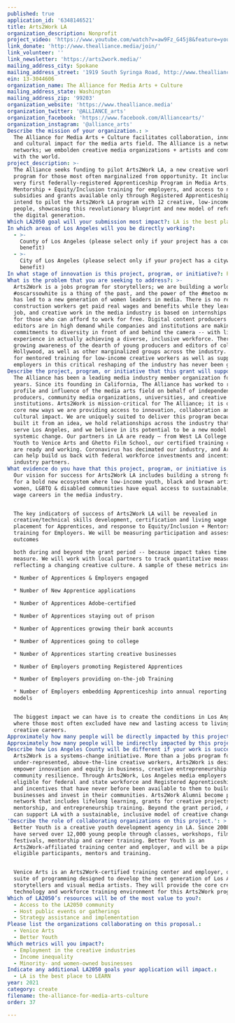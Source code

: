 ```yaml
---
published: true
application_id: '6348146521'
title: Arts2Work LA
organization_description: Nonprofit
project_video: 'https://www.youtube.com/watch?v=aw9Fz_G45j8&feature=youtu.be'
link_donate: 'http://www.thealliance.media/join/'
link_volunteer: ''
link_newsletter: 'https://arts2work.media/'
mailing_address_city: Spokane
mailing_address_street: '1919 South Syringa Road, http://www.thealliance.media/'
ein: 13-3044606
organization_name: The Alliance for Media Arts + Culture
mailing_address_state: Washington
mailing_address_zip: '99203'
organization_website: 'https://www.thealliance.media'
organization_twitter: '@ALLIANCE_arts'
organization_facebook: 'https://www.facebook.com/Alliancearts/'
organization_instagram: '@alliance_arts'
Describe the mission of your organization.: >
  The Alliance for Media Arts + Culture facilitates collaboration, innovation
  and cultural impact for the media arts field. The Alliance is a network of
  networks; we embolden creative media organizations + artists and connect them
  with the world.
project_description: >-
  The Alliance seeks funding to pilot Arts2Work LA, a new creative workforce
  program for those most often marginalized from opportunity. It includes the
  very first federally-registered Apprenticeship Program in Media Arts,
  Mentorship + Equity/Inclusion training for employers, and access to new
  subsidies and grants available only through Registered Apprenticeship. We
  intend to pilot the Arts2Work LA program with 12 creative, low-income young
  people, showcasing this revolutionary blueprint and new model of reform for
  the digital generation.
Which LA2050 goal will your submission most impact?: LA is the best place to CREATE
In which areas of Los Angeles will you be directly working?:
  - >-
    County of Los Angeles (please select only if your project has a countywide
    benefit)
  - >-
    City of Los Angeles (please select only if your project has a citywide
    benefit)
In what stage of innovation is this project, program, or initiative?: Pilot project or new program (testing or implementing a new idea)
What is the problem that you are seeking to address?: >-
  Arts2Work is a jobs program for storytellers; we are building a world where
  #oscarssowhite is a thing of the past, and the power of the #metoo movement
  has led to a new generation of women leaders in media. There is no reason that
  construction workers get paid real wages and benefits while they learn on the
  job, and creative work in the media industry is based on internships designed
  for those who can afford to work for free. Digital content producers and
  editors are in high demand while companies and institutions are making new
  commitments to diversity in front of and behind the camera -- with little
  experience in actually achieving a diverse, inclusive workforce. There is
  growing awareness of the dearth of young producers and editors of color in
  Hollywood, as well as other marginalized groups across the industry. The need
  for mentored training for low-income creative workers as well as support for
  employers in this critical reshaping of the industry has never been greater. 
Describe the project, program, or initiative that this grant will support to address the problem identified.: >-
  The Alliance has been a leading media industry member organization for 40
  years. Since its founding in California, The Alliance has worked to raise the
  profile and influence of the media arts field on behalf of independent
  producers, community media organizations, universities, and creative
  institutions. Arts2Work is mission-critical for The Alliance; it is one of the
  core new ways we are providing access to innovation, collaboration and
  cultural impact. We are uniquely suited to deliver this program because we
  built it from an idea, we hold relationships across the industry that can
  serve Los Angeles, and we believe in its potential to be a new model of
  systemic change. Our partners in LA are ready – from West LA College to Better
  Youth to Venice Arts and Ghetto Film School, our certified training centers
  are ready and working. Coronavirus has decimated our industry, and Arts2Work
  can help build us back with federal workforce investments and incentives for
  industry partners.
What evidence do you have that this project, program, or initiative is or will be successful, and how will you define and measure success?: >-
  Our vision for success for Arts2Work LA includes building a strong foundation
  for a bold new ecosystem where low-income youth, black and brown artists,
  women, LGBTQ & disabled communities have equal access to sustainable, living
  wage careers in the media industry. 


  The key indicators of success of Arts2Work LA will be revealed in
  creative/technical skills development, certification and living wage job
  placement for Apprentices, and response to Equity/Inclusion + Mentorship
  training for Employers. We will be measuring participation and assessing the
  outcomes 

  both during and beyond the grant period -- because impact takes time to
  measure. We will work with local partners to track quantitative measurements
  reflecting a changing creative culture. A sample of these metrics include:
   
  * Number of Apprentices & Employers engaged 

  * Number of New Apprentice applications

  * Number of Apprentices Adobe-certified

  * Number of Apprentices staying out of prison

  * Number of Apprentices growing their bank accounts

  * Number of Apprentices going to college

  * Number of Apprentices starting creative businesses 

  * Number of Employers promoting Registered Apprentices

  * Number of Employers providing on-the-job Training

  * Number of Employers embedding Apprenticeship into annual reporting and profit
  models


  The biggest impact we can have is to create the conditions in Los Angeles
  where those most often excluded have new and lasting access to living wage
  creative careers. 
Approximately how many people will be directly impacted by this project, program, or initiative?: '525'
Approximately how many people will be indirectly impacted by this project, program, or initiative?: '3000'
Describe how Los Angeles County will be different if your work is successful.: >
  Arts2Work is a systems-change initiative. More than a jobs program for
  under-represented, above-the-line creative workers, Arts2Work is designed to
  empower innovation and equity in business, creative entrepreneurship &
  community resilience. Through Arts2Work, Los Angeles media employers are now
  eligible for federal and state workforce and Registered Apprenticeship funding
  and incentives that have never before been available to them to build their
  businesses and invest in their communities. Arts2Work Alumni become part of a
  network that includes lifelong learning, grants for creative projects,
  mentorship, and entrepreneurship training. Beyond the grant period, Arts2Work
  can support LA with a sustainable, inclusive model of creative change.
'Describe the role of collaborating organizations on this project.': >
  Better Youth is a creative youth development agency in LA. Since 2008, they
  have served over 12,000 young people through classes, workshops, film
  festivals, mentorship and career training. Better Youth is an
  Arts2Work-affiliated training center and employer, and will be a pipeline for
  eligible participants, mentors and training.


  Venice Arts is an Arts2Work-certified training center and employer, offering a
  suite of programming designed to develop the next generation of Los Angeles
  storytellers and visual media artists. They will provide the core creative
  technology and workforce training environment for this Arts2Work program.
Which of LA2050’s resources will be of the most value to you?:
  - Access to the LA2050 community
  - Host public events or gatherings
  - Strategy assistance and implementation
Please list the organizations collaborating on this proposal.:
  - Venice Arts
  - Better Youth
Which metrics will you impact?:
  - Employment in the creative industries
  - Income inequality
  - Minority- and women-owned businesses
Indicate any additional LA2050 goals your application will impact.:
  - LA is the best place to LEARN
year: 2021
category: create
filename: the-alliance-for-media-arts-culture
order: 37

---
```

